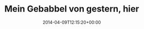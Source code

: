 ---
retweeted: false
source: <a href="http://twitter.com" rel="nofollow">Twitter Web Client</a>
entities:
  hashtags: []
  symbols: []
  user_mentions: []
  urls:
  - url: https://t.co/rVH36g1XT2
    expanded_url: https://speakerdeck.com/bascht/what-is-a-full-stack-anyways
    display_url: speakerdeck.com/bascht/what-is…
    indices:
    - '59'
    - '82'
display_text_range:
- '0'
- '82'
favorite_count: '1'
id_str: '453868765026222080'
truncated: false
retweet_count: '0'
id: '453868765026222080'
possibly_sensitive: false
created_at: Wed Apr 09 12:15:20 +0000 2014
favorited: false
full_text: 'Mein Gebabbel von gestern, hier noch mal zum durchklicken:'
lang: de
quote_url: https://speakerdeck.com/bascht/what-is-a-full-stack-anyways
tags:
- pesos:twitter
date: '2014-04-09T12:15:20+00:00'
src: https://twitter.com/bascht/status/453868765026222080
original_url: https://twitter.com/bascht/status/453868765026222080
type: twitter_tweet
text: 'Mein Gebabbel von gestern, hier noch mal zum durchklicken:'
title: Mein Gebabbel von gestern, hier

---